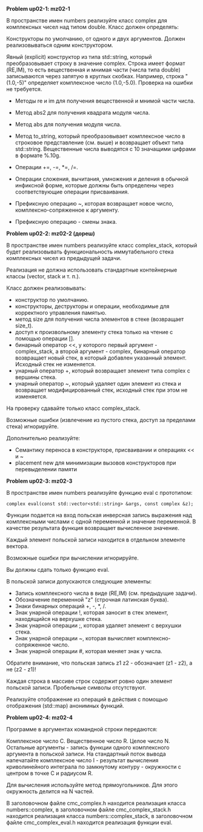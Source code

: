 
**Problem up02-1: mz02-1**

В пространстве имен numbers реализуйте класс complex для комплексных чисел над типом double. Класс должен определять:

Конструкторы по умолчанию, от одного и двух аргументов. Должен реализовываться одним конструктором.

Явный (explicit) конструктор из типа std::string, который преобразовывает строку в значение complex. Строка имеет формат (RE,IM), то есть вещественная и мнимая части (числа типа double) записываются через запятую в круглых скобках. Например, строка "(1.0,-5)" определяет комплексное число (1.0,-5.0). Проверка на ошибки не требуется.

 - Методы re и im для получения вещественной и мнимой части числа.
 - Метод abs2 для получения квадрата модуля числа.
  
 - Метод abs для получения модуля числа.   
  
 - Метод to_string, который преобразовывает комплексное число в строковое представление (см. выше) и возвращает объект типа std::string. Вещественные числа выводятся с 10 значащими цифрами в формате %.10g.
  
 - Операции +=, -=, *=, /=.
   
   
 - Операции сложения, вычитания, умножения и деления в обычной инфиксной форме, которые должны быть определены через соответствующие операции присваивания.
   
 
 - Префиксную операцию ~, которая возвращает новое число, комплексно-сопряженное к аргументу.
	
 - Префиксную операцию - смены знака.

**Problem up02-2: mz02-2 (дореш)**

В пространстве имен numbers реализуйте класс complex_stack, который будет реализовывать функциональность иммутабельного стека комплексных чисел из предыдущей задачи.

Реализация не должна использовать стандартные контейнерные классы (vector, stack и т. п.).

Класс должен реализовывать:

 - конструктор по умолчанию.
 - конструкторы, деструкторы и операции, необходимые для корректного
   управления памятью.
 - метод size для получения числа элементов в стеке (возвращает size_t).
 - доступ к произвольному элементу стека только на чтение с помощью операции [].
 - бинарный оператор <<, у которого первый аргумент - complex_stack, а второй аргумент - complex, бинарный оператор возвращает новый стек, в который добавлен указанный элемент. Исходный стек не изменяется.
 - унарный оператор +, который возвращает элемент типа complex с вершины стека.
 - унарный оператор ~, который удаляет один элемент из стека и возвращает модифицированный стек, исходный стек при этом не изменяется.

На проверку сдавайте только класс complex_stack.

Возможные ошибки (извлечение из пустого стека, доступ за пределами стека) игнорируйте.

Дополнительно реализуйте:

 - Семантику переноса в конструкторе, присваивании и операциях << и ~
 - placement new для минимизации вызовов конструкторов при перевыделении памяти

**Problem up02-3: mz02-3**

В пространстве имен numbers реализуйте функцию eval с прототипом:

    complex eval(const std::vector<std::string> &args, const complex &z);

Функции подается на вход польская инверсная запись выражения над комплексными числами с одной переменной и значение переменной. В качестве результата функция возвращает вычисленное значение.

Каждый элемент польской записи находится в отдельном элементе вектора.

Возможные ошибки при вычислении игнорируйте.

Вы должны сдать только функцию eval.

В польской записи допускаются следующие элементы:

 - Запись комплексного числа в виде (RE,IM) (см. предыдущие задачи).
 - Обозначение переменной "z" (строчная латинская буква).
 - Знаки бинарных операций +, -, *, /.
 - Знак унарной операции !, которая заносит в стек элемент, находящийся на верхушке стека.
 - Знак унарной операции ;, которая удаляет элемент с верхушки стека.
 - Знак унарной операции ~, которая вычисляет комплексно-сопряженное число.
 - Знак унарной операции #, которая меняет знак у числа.

Обратите внимание, что польская запись z1 z2 - обозначает (z1 - z2), а не (z2 - z1)!

Каждая строка в массиве строк содержит ровно один элемент польской записи. Пробельные символы отсутствуют.

Реализуйте отображение из операций в действия с помощью отображения (std::map) анонимных функций.

**Problem up02-4: mz02-4**

Программе в аргументах командной строки передаются:

Комплексное число C.
Вещественное число R.
Целое число N.
Остальные аргументы - запись функции одного комплексного аргумента в польской записи.
На стандартный поток вывода напечатайте комплексное число I - результат вычисления криволинейного интеграла по замкнутому контуру - окружности с центром в точке C и радиусом R.

Для вычисления используйте метод прямоугольников. Для этого окружность делится на N частей.

В заголовочном файле cmc_complex.h находится реализация класса numbers::complex, в заголовочном файле cmc_complex_stack.h находится реализация класса numbers::complex_stack, в заголовочном файле cmc_complex_eval.h находится реализация функции eval.
